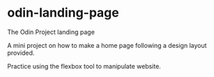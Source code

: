 # odin-landing-page
The Odin Project landing page

A mini project on how to make a home page following a design layout provided.

Practice using the flexbox tool to manipulate website.
